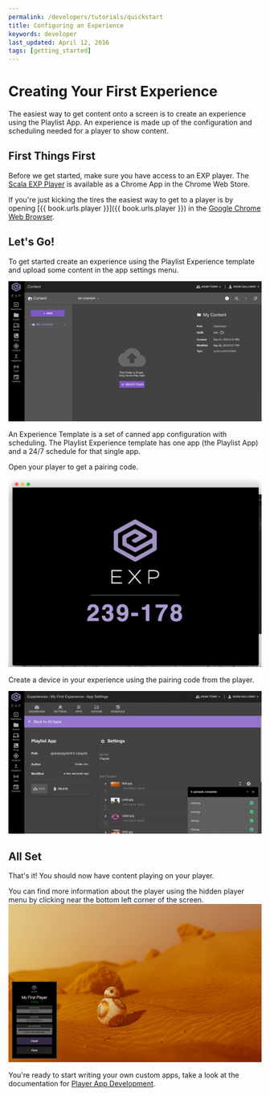 ```yaml
---
permalink: /developers/tutorials/quickstart
title: Configuring an Experience
keywords: developer
last_updated: April 12, 2016
tags: [getting_started]
---
```


# Creating Your First Experience

The easiest way to get content onto a screen is to create an experience using the Playlist App.
An experience is made up of the configuration and scheduling needed for a player to show content.

## First Things First
Before we get started, make sure you have access to an EXP player.  The [Scala EXP Player](https://chrome.google.com/webstore/detail/scala-exp-player/effhcaaecikakknjnpmkaojnpfcoblik) is available as a Chrome App in the Chrome Web Store.

If you're just kicking the tires the easiest way to get to a player is by opening [{{ book.urls.player }}]({{ book.urls.player }}) in the [Google Chrome Web Browser](https://www.google.com/chrome/).


## Let's Go!
To get started create an experience using the Playlist Experience template and upload some content in the app settings menu.

![Create and Configure an Experience](/images/developers/quickstart/create-and-configure.gif "Create and Configure an Experience")

An Experience Template is a set of canned app configuration with scheduling.  The Playlist Experience template has one app (the Playlist App) and a 24/7 schedule for that single app.

Open your player to get a pairing code.

![Player Showing Pairing Code](/images/developers/quickstart/player-pairing-code.png "Player Showing Pairing Code")

Create a device in your experience using the pairing code from the player.

![Create a Player with Pairing Code](/images/developers/quickstart/pair-player.gif "Create a Player with Pairing Code")

## All Set
That's it! You should now have content playing on your player.

You can find more information about the player using the hidden player menu by clicking near the bottom left corner of the screen.
![Hidden Player Menu](/images/developers/quickstart/player-menu-app.png "Hidden Player Menu")

You're ready to start writing your own custom apps, take a look at the documentation for [Player App Development](/developers/tutorials/player-apps.md).
